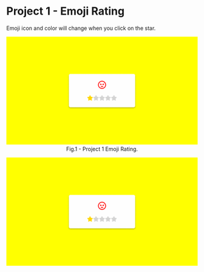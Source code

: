 # Project 1 - Emoji Rating

<p>Emoji icon and color will change when you click on the star.</p>
<!-- <figure> -->
  <img src="project-1.gif" >
  <figcaption><center> Fig.1 - Project 1 Emoji Rating.</center></figcaption>
<!-- </figure> -->

![](project-1.gif)
 